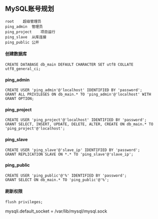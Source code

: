 ## MySQL账号规划

```
root	超级管理员
ping_admin	管理员
ping_project	项目运行
ping_slave	从库连接
ping_public	公开
```

#### 创建数据库

```
CREATE DATABASE db_main DEFAULT CHARACTER SET utf8 COLLATE utf8_general_ci;
```

#### ping_admin

```
CREATE USER 'ping_admin'@'localhost' IDENTIFIED BY 'password';
GRANT ALL PRIVILEGES ON db_main.* TO 'ping_admin'@'localhost' WITH GRANT OPTION;
```

#### ping_project
```
CREATE USER 'ping_project'@'localhost' IDENTIFIED BY 'password';
GRANT SELECT, INSERT, UPDATE, DELETE, ALTER, CREATE ON db_main.* TO 'ping_project'@'localhost';
```

#### ping_slave
```
CREATE USER 'ping_slave'@'slave_ip' IDENTIFIED BY 'password';
GRANT REPLICATION SLAVE ON *.* TO 'ping_slave'@'slave_ip';
```

#### ping_public
```
CREATE USER 'ping_public'@'%' IDENTIFIED BY 'password';
GRANT SELECT ON db_main.* TO 'ping_public'@'%';
```

#### 刷新权限
```
flush privileges;
```
mysqli.default_socket = /var/lib/mysql/mysql.sock

